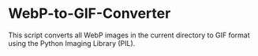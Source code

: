 # WebP-to-GIF-Converter
This script converts all WebP images in the current directory to GIF format using the Python Imaging Library (PIL).
